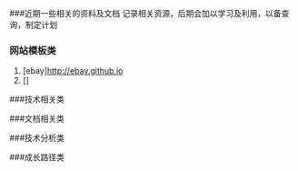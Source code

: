 ###近期一些相关的资料及文档
记录相关资源，后期会加以学习及利用，以备查询，制定计划
### 网站模板类
1. [ebay]http://ebay.github.io
2. []


###技术相关类



###文档相关类



###技术分析类



###成长路径类